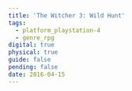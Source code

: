 ```yaml
---
title: 'The Witcher 3: Wild Hunt'
tags:
  - platform_playstation-4
  - genre_rpg
digital: true
physical: true
guide: false
pending: false
date: 2016-04-15
---
```

